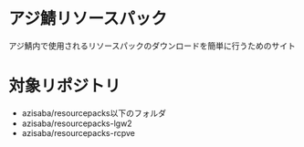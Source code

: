 # アジ鯖リソースパック
アジ鯖内で使用されるリソースパックのダウンロードを簡単に行うためのサイト

# 対象リポジトリ
- azisaba/resourcepacks以下のフォルダ
- azisaba/resourcepacks-lgw2
- azisaba/resourcepacks-rcpve
